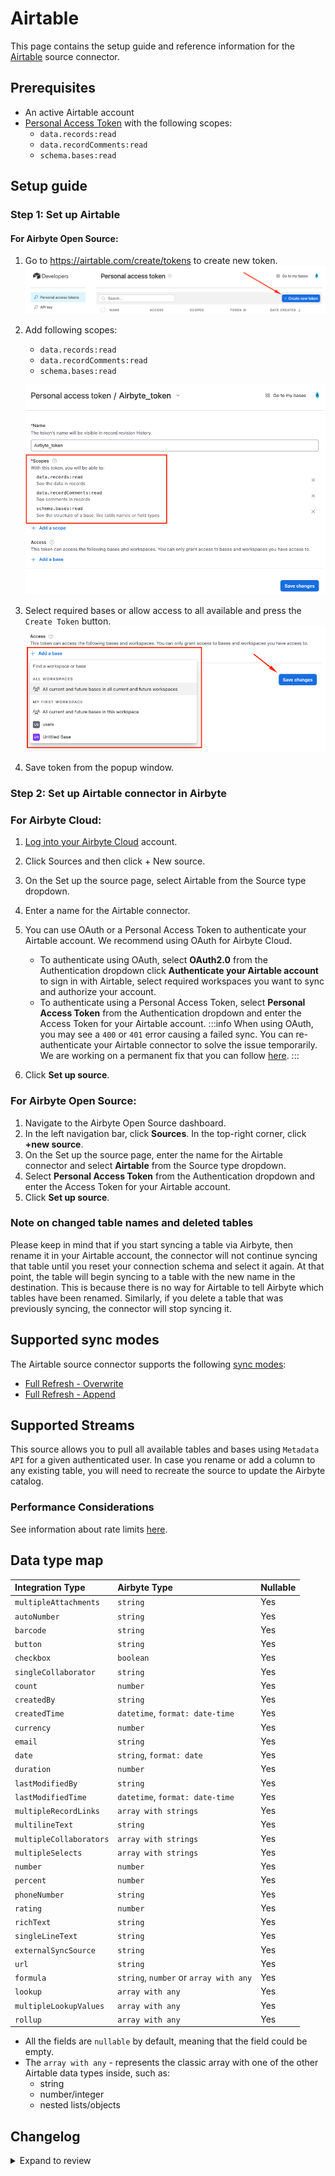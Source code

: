 # Airtable

<HideInUI>

This page contains the setup guide and reference information for the [Airtable](https://airtable.com/api) source connector.

</HideInUI>

## Prerequisites

- An active Airtable account
- [Personal Access Token](https://airtable.com/developers/web/guides/personal-access-tokens) with the following scopes:
  - `data.records:read`
  - `data.recordComments:read`
  - `schema.bases:read`

## Setup guide

### Step 1: Set up Airtable

<!-- env:oss -->

#### For Airbyte Open Source:

1. Go to https://airtable.com/create/tokens to create new token.
   ![Generate new Token](../../.gitbook/assets/source/airtable/generate_new_token.png)
2. Add following scopes:

   - `data.records:read`
   - `data.recordComments:read`
   - `schema.bases:read`

   ![Add Scopes](../../.gitbook/assets/source/airtable/add_scopes.png)

3. Select required bases or allow access to all available and press the `Create Token` button.
   ![Add Bases](../../.gitbook/assets/source/airtable/add_bases.png)
4. Save token from the popup window.
<!-- /env:oss -->

### Step 2: Set up Airtable connector in Airbyte

<!-- env:cloud -->

### For Airbyte Cloud:

1. [Log into your Airbyte Cloud](https://cloud.airbyte.com/workspaces) account.
2. Click Sources and then click + New source.
3. On the Set up the source page, select Airtable from the Source type dropdown.
4. Enter a name for the Airtable connector.
5. You can use OAuth or a Personal Access Token to authenticate your Airtable account. We recommend using OAuth for Airbyte Cloud.

   - To authenticate using OAuth, select **OAuth2.0** from the Authentication dropdown click **Authenticate your Airtable account** to sign in with Airtable, select required workspaces you want to sync and authorize your account.
   - To authenticate using a Personal Access Token, select **Personal Access Token** from the Authentication dropdown and enter the Access Token for your Airtable account.
     :::info
     When using OAuth, you may see a `400` or `401` error causing a failed sync. You can re-authenticate your Airtable connector to solve the issue temporarily. We are working on a permanent fix that you can follow [here](https://github.com/airbytehq/airbyte/issues/25278).
     :::

6. Click **Set up source**.
<!-- /env:cloud -->

<!-- env:oss -->

### For Airbyte Open Source:

1. Navigate to the Airbyte Open Source dashboard.
2. In the left navigation bar, click **Sources**. In the top-right corner, click **+new source**.
3. On the Set up the source page, enter the name for the Airtable connector and select **Airtable** from the Source type dropdown.
4. Select **Personal Access Token** from the Authentication dropdown and enter the Access Token for your Airtable account.
5. Click **Set up source**.
<!-- /env:oss -->

### Note on changed table names and deleted tables

Please keep in mind that if you start syncing a table via Airbyte, then rename it in your Airtable account, the connector will not continue syncing that table until you reset your connection schema and select it again. At that point, the table will begin syncing to a table with the new name in the destination. This is because there is no way for Airtable to tell Airbyte which tables have been renamed. Similarly, if you delete a table that was previously syncing, the connector will stop syncing it.

## Supported sync modes

The Airtable source connector supports the following [sync modes](https://docs.airbyte.com/cloud/core-concepts/#connection-sync-modes):

- [Full Refresh - Overwrite](https://docs.airbyte.com/understanding-airbyte/glossary#full-refresh-sync)
- [Full Refresh - Append](https://docs.airbyte.com/understanding-airbyte/connections/full-refresh-append)

## Supported Streams

This source allows you to pull all available tables and bases using `Metadata API` for a given authenticated user. In case you rename or add a column to any existing table, you will need to recreate the source to update the Airbyte catalog.

### Performance Considerations

See information about rate limits [here](https://airtable.com/developers/web/api/rate-limits).

## Data type map

| Integration Type        | Airbyte Type                           | Nullable |
| :---------------------- | :------------------------------------- | -------- |
| `multipleAttachments`   | `string`                               | Yes      |
| `autoNumber`            | `string`                               | Yes      |
| `barcode`               | `string`                               | Yes      |
| `button`                | `string`                               | Yes      |
| `checkbox`              | `boolean`                              | Yes      |
| `singleCollaborator`    | `string`                               | Yes      |
| `count`                 | `number`                               | Yes      |
| `createdBy`             | `string`                               | Yes      |
| `createdTime`           | `datetime`, `format: date-time`        | Yes      |
| `currency`              | `number`                               | Yes      |
| `email`                 | `string`                               | Yes      |
| `date`                  | `string`, `format: date`               | Yes      |
| `duration`              | `number`                               | Yes      |
| `lastModifiedBy`        | `string`                               | Yes      |
| `lastModifiedTime`      | `datetime`, `format: date-time`        | Yes      |
| `multipleRecordLinks`   | `array with strings`                   | Yes      |
| `multilineText`         | `string`                               | Yes      |
| `multipleCollaborators` | `array with strings`                   | Yes      |
| `multipleSelects`       | `array with strings`                   | Yes      |
| `number`                | `number`                               | Yes      |
| `percent`               | `number`                               | Yes      |
| `phoneNumber`           | `string`                               | Yes      |
| `rating`                | `number`                               | Yes      |
| `richText`              | `string`                               | Yes      |
| `singleLineText`        | `string`                               | Yes      |
| `externalSyncSource`    | `string`                               | Yes      |
| `url`                   | `string`                               | Yes      |
| `formula`               | `string`, `number` or `array with any` | Yes      |
| `lookup`                | `array with any`                       | Yes      |
| `multipleLookupValues`  | `array with any`                       | Yes      |
| `rollup`                | `array with any`                       | Yes      |

- All the fields are `nullable` by default, meaning that the field could be empty.
- The `array with any` - represents the classic array with one of the other Airtable data types inside, such as:
  - string
  - number/integer
  - nested lists/objects

## Changelog

<details>
  <summary>Expand to review</summary>

| Version    | Date       | Pull Request                                             | Subject                                                                                |
|:-----------|:-----------|:---------------------------------------------------------|:---------------------------------------------------------------------------------------|
| 4.5.0-rc.3 | 2025-01-29 | [52624](https://github.com/airbytehq/airbyte/pull/52624) | Fix type for multipleLookupValues fields                                               |
| 4.5.0-rc.2 | 2025-01-28 | [52595](https://github.com/airbytehq/airbyte/pull/52595) | Fix type for datetime fields                                                           |
| 4.5.0-rc.1 | 2025-01-27 | [49813](https://github.com/airbytehq/airbyte/pull/49813) | Update to low-code                                                                     |
| 4.4.0      | 2024-07-16 | [41160](https://github.com/airbytehq/airbyte/pull/41160) | Update CDK version to v3.5.2                                                           |
| 4.3.1      | 2024-07-16 | [41536](https://github.com/airbytehq/airbyte/pull/41536) | Update dependencies                                                                    |
| 4.3.0      | 2024-07-16 | [41072](https://github.com/airbytehq/airbyte/pull/41072) | Update CDK version to v2.4.0                                                           |
| 4.2.6      | 2024-07-09 | [41080](https://github.com/airbytehq/airbyte/pull/41080) | Update dependencies                                                                    |
| 4.2.5      | 2024-07-06 | [40789](https://github.com/airbytehq/airbyte/pull/40789) | Update dependencies                                                                    |
| 4.2.4      | 2024-06-25 | [40290](https://github.com/airbytehq/airbyte/pull/40290) | Update dependencies                                                                    |
| 4.2.3      | 2024-06-22 | [40085](https://github.com/airbytehq/airbyte/pull/40085) | Update dependencies                                                                    |
| 4.2.2      | 2024-06-04 | [39089](https://github.com/airbytehq/airbyte/pull/39089) | [autopull] Upgrade base image to v1.2.1                                                |
| 4.2.1      | 2024-05-29 | [38765](https://github.com/airbytehq/airbyte/pull/38765) | Fix next_page_token() to correctly adhere to HttpStream interface                      |
| 4.2.0      | 2024-03-19 | [36267](https://github.com/airbytehq/airbyte/pull/36267) | Pin airbyte-cdk version to `^0`                                                        |
| 4.1.6      | 2024-02-12 | [35149](https://github.com/airbytehq/airbyte/pull/35149) | Manage dependencies with Poetry.                                                       |
| 4.1.5      | 2023-10-19 | [31599](https://github.com/airbytehq/airbyte/pull/31599) | Base image migration: remove Dockerfile and use the python-connector-base image        |
| 4.1.4      | 2023-10-19 | [31360](https://github.com/airbytehq/airbyte/pull/31360) | Update docstings                                                                       |
| 4.1.3      | 2023-10-13 | [31360](https://github.com/airbytehq/airbyte/pull/31360) | Update error message for invalid permissions                                           |
| 4.1.2      | 2023-10-10 | [31215](https://github.com/airbytehq/airbyte/pull/31215) | Exclude bases without permission                                                       |
| 4.1.1      | 2023-10-10 | [31119](https://github.com/airbytehq/airbyte/pull/31119) | Add user-friendly error message when refresh token has expired                         |
| 4.1.0      | 2023-10-10 | [31044](https://github.com/airbytehq/airbyte/pull/31044) | Add source table name to output records                                                |
| 4.0.0      | 2023-10-09 | [31181](https://github.com/airbytehq/airbyte/pull/31181) | Additional schema processing for the FORMULA schema type: Convert to simple data types |
| 3.0.1      | 2023-05-10 | [25946](https://github.com/airbytehq/airbyte/pull/25946) | Skip stream if it does not appear in catalog                                           |
| 3.0.0      | 2023-03-20 | [22704](https://github.com/airbytehq/airbyte/pull/22704) | Fix for stream name uniqueness                                                         |
| 2.0.4      | 2023-03-15 | [24093](https://github.com/airbytehq/airbyte/pull/24093) | Update spec and doc                                                                    |
| 2.0.3      | 2023-02-02 | [22311](https://github.com/airbytehq/airbyte/pull/22311) | Fix for `singleSelect` types when discovering the schema                               |
| 2.0.2      | 2023-02-01 | [22245](https://github.com/airbytehq/airbyte/pull/22245) | Fix for empty `result` object when discovering the schema                              |
| 2.0.1      | 2023-02-01 | [22224](https://github.com/airbytehq/airbyte/pull/22224) | Fixed broken `API Key` authentication                                                  |
| 2.0.0      | 2023-01-27 | [21962](https://github.com/airbytehq/airbyte/pull/21962) | Added casting of native Airtable data types to JsonSchema types                        |
| 1.0.2      | 2023-01-25 | [20934](https://github.com/airbytehq/airbyte/pull/20934) | Added `OAuth2.0` authentication support                                                |
| 1.0.1      | 2023-01-10 | [21215](https://github.com/airbytehq/airbyte/pull/21215) | Fix field names                                                                        |
| 1.0.0      | 2022-12-22 | [20846](https://github.com/airbytehq/airbyte/pull/20846) | Migrated to Metadata API for dynamic schema generation                                 |
| 0.1.3      | 2022-10-26 | [18491](https://github.com/airbytehq/airbyte/pull/18491) | Improve schema discovery logic                                                         |
| 0.1.2      | 2022-04-30 | [12500](https://github.com/airbytehq/airbyte/pull/12500) | Improve input configuration copy                                                       |
| 0.1.1      | 2021-12-06 | [8425](https://github.com/airbytehq/airbyte/pull/8425)   | Update title, description fields in spec                                               |

</details>
